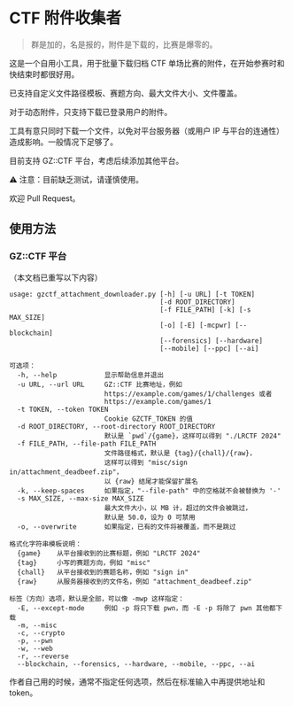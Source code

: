 # CTF 附件收集者

> 群是加的，名是报的，附件是下载的，比赛是爆零的。

这是一个自用小工具，用于批量下载归档 CTF 单场比赛的附件，在开始参赛时和快结束时都很好用。

已支持自定义文件路径模板、赛题方向、最大文件大小、文件覆盖。

对于动态附件，只支持下载已登录用户的附件。

工具有意只同时下载一个文件，以免对平台服务器（或用户 IP 与平台的连通性）造成影响。一般情况下足够了。

目前支持 GZ::CTF 平台，考虑后续添加其他平台。

⚠ 注意：目前缺乏测试，请谨慎使用。

欢迎 Pull Request。

## 使用方法

### GZ::CTF 平台

（本文档已重写以下内容）

``` plain
usage: gzctf_attachment_downloader.py [-h] [-u URL] [-t TOKEN]
                                      [-d ROOT_DIRECTORY]
                                      [-f FILE_PATH] [-k] [-s MAX_SIZE]
                                      [-o] [-E] [-mcpwr] [--blockchain]
                                      [--forensics] [--hardware]
                                      [--mobile] [--ppc] [--ai]

可选项：
  -h, --help            显示帮助信息并退出
  -u URL, --url URL     GZ::CTF 比赛地址，例如
                        https://example.com/games/1/challenges 或者
                        https://example.com/games/1
  -t TOKEN, --token TOKEN
                        Cookie GZCTF_TOKEN 的值
  -d ROOT_DIRECTORY, --root-directory ROOT_DIRECTORY
                        默认是 `pwd`/{game}，这样可以得到 "./LRCTF 2024"
  -f FILE_PATH, --file-path FILE_PATH
                        文件路径格式，默认是 {tag}/{chall}/{raw}，
                        这样可以得到 "misc/sign in/attachment_deadbeef.zip"，
                        以 {raw} 结尾才能保留扩展名
  -k, --keep-spaces     如果指定，"--file-path" 中的空格就不会被替换为 '-'
  -s MAX_SIZE, --max-size MAX_SIZE
                        最大文件大小，以 MB 计，超过的文件会被跳过，
                        默认是 50.0，设为 0 可禁用
  -o, --overwrite       如果指定，已有的文件将被覆盖，而不是跳过

格式化字符串模板说明：
  {game}    从平台接收到的比赛标题，例如 "LRCTF 2024"
  {tag}     小写的赛题方向，例如 "misc"
  {chall}   从平台接收到的赛题名称，例如 "sign in"
  {raw}     从服务器接收到的文件名，例如 "attachment_deadbeef.zip"

标签（方向）选项，默认是全部，可以像 -mwp 这样指定：
  -E, --except-mode     例如 -p 将只下载 pwn，而 -E -p 将除了 pwn 其他都下载
  -m, --misc
  -c, --crypto
  -p, --pwn
  -w, --web
  -r, --reverse
  --blockchain, --forensics, --hardware, --mobile, --ppc, --ai
```

作者自己用的时候，通常不指定任何选项，然后在标准输入中再提供地址和 token。
